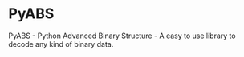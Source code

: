 PyABS
=====

PyABS - Python Advanced Binary Structure - A easy to use library to decode any kind of binary data.
